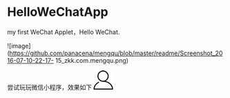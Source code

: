 # HelloWeChatApp
my first WeChat Applet，Hello WeChat.

![image](https://github.com/panacena/mengqu/blob/master/readme/Screenshot_2016-07-10-22-17- 15_zkk.com.mengqu.png)

尝试玩玩微信小程序，效果如下
![](https://github.com/WindFengzi/HelloWeChatApp/blob/master/image/app/account.png)
